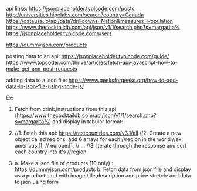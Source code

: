 api links:
https://jsonplaceholder.typicode.com/posts
http://universities.hipolabs.com/search?country=Canada
https://datausa.io/api/data?drilldowns=Nation&measures=Population
https://www.thecocktaildb.com/api/json/v1/1/search.php?s=margarita%
https://jsonplaceholder.typicode.com/users

https://dummyjson.com/products

posting data to an api:
https://jsonplaceholder.typicode.com/guide/
https://www.topcoder.com/thrive/articles/fetch-api-javascript-how-to-make-get-and-post-requests

adding data to a json file:
https://www.geeksforgeeks.org/how-to-add-data-in-json-file-using-node-js/


Ex:
1. Fetch from drink,instructions from this api (https://www.thecocktaildb.com/api/json/v1/1/search.php?s=margarita%) and display in tabular format:

2. //1. Fetch this api: https://restcountries.com/v3.1/all
//2. Create a new object called regions. add 6 arrays for each 
//region in the world 
//ex: americas:[],
//    europe:[],
//    …
//3. Iterate through the response and sort each country into it's
//region

3. a. Make a json file of products (10 only) : https://dummyjson.com/products
	b. Fetch data from json file and display as a product card with image,title,description and price
	stretch: add data to json using form